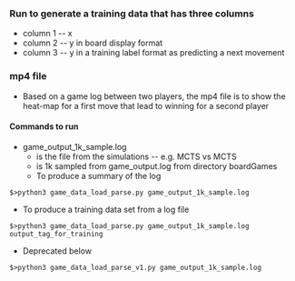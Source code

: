 ### Run to generate a training data that has three columns
- column 1 -- x
- column 2 -- y in board display format
- column 3 -- y in a training label format as predicting a next movement

### mp4 file
- Based on a game log between two players, the mp4 file is to show the heat-map for a first move that lead to winning for a second player

#### Commands to run
- game_output_1k_sample.log
   - is the file from the simulations -- e.g. MCTS vs MCTS
   - is 1k sampled from game_output.log from directory boardGames
   - To produce a summary of the log
```
$>python3 game_data_load_parse.py game_output_1k_sample.log
```
  -  To produce a training data set from a log file
```
$>python3 game_data_load_parse.py game_output_1k_sample.log output_tag_for_training
```

- Deprecated below
```
$>python3 game_data_load_parse_v1.py game_output_1k_sample.log
```


